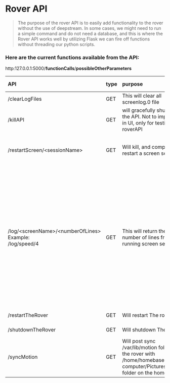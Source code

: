 # Rover API

> The purpose of the rover API is to easily add functionality to the rover without the use of deepstream.  In some cases, we might need to run a simple command and do not need a database, and this is where the Rover API works well by utilizing Flask we can fire off functions without threading our python scripts.

### Here are the current functions available from the API:
http:127.0.0.1:5000/**functionCalls**/**possibleOtherParameters**

|API|type|purpose| Succssful API return|notes|
| :---- | :---| :---- | :----- | :---- |
|/clearLogFiles| GET | This will clear all screenlog.0 file| { "status": "SUCCESS" }||
|/killAPI|GET|will gracefully shutdown the API. Not to implement in UI, only for testing roverAPI| No JSON returned||
|/restartScreen/\<sessionName\>|GET|Will kill, and completely restart a screen session|{ "status": "SUCCESS" }|Will return { "status":"FAIL" } if the screen session does not exists|
|/log/\<screenName\>/<numberOfLines\> <br>Example:<br>/log/speed/4|GET|This will return the n number of lines from any running screen session| { "status": "SUCCESS", "data": "{'download': 392.0, 'ip': '192.168.1.15', 'upload': 0.0}{'download': 280.0, 'ip': '192.168.1.15', 'upload': 520.0}{'download': 25200.0, 'ip': '192.168.1.15', 'upload': 8970.0}{'download': 20400.0, 'ip': '192.168.1.15', 'upload': 8660.0}"} ||
|/restartTheRover|GET|Will restart The rover|{ "status": "SUCCESS" }||
|/shutdownTheRover|GET|Will shutdown The rover|{ "status": "SUCCESS" }||
|/syncMotion|GET|Will post sync /var/lib/motion folder on the rover with /home/homebase-computer/Pictures/motion folder on the homebase|{ "status": "SUCCESS" }||
